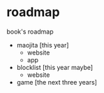 # roadmap
book's roadmap

* maojita [this year]
  * website
  * app
* blocklist [this year maybe]
  * website
* game [the next three years]
